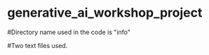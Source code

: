 # generative_ai_workshop_project

#Directory name used in the code is "info"

#Two text files used.
